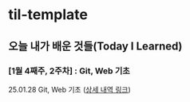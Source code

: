 # til-template

## 오늘 내가 배운 것들(Today I Learned)

### [1월 4째주, 2주차] : Git, Web 기초 


25.01.28 Git, Web 기초 ([상세 내역 링크](https://github.com/100-hours-a-week/jun-jang-till/blob/main/Jan/2024-01-28))
